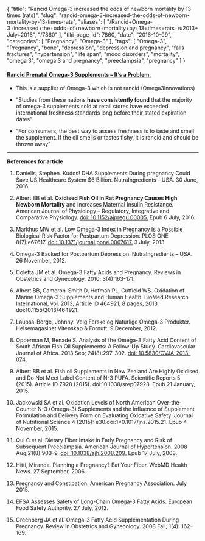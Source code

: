{
    "title": "Rancid Omega-3 increased the odds of newborn mortality by 13 times (rats)",
    "slug": "rancid-omega-3-increased-the-odds-of-newborn-mortality-by-13-times-rats",
    "aliases": [
        "/Rancid+Omega-3+increased+the+odds+of+newborn+mortality+by+13+times+rats+\u2013+July+2016",
        "/7860"
    ],
    "tiki_page_id": 7860,
    "date": "2016-10-09",
    "categories": [
        "Pregnancy",
        "Omega-3"
    ],
    "tags": [
        "Omega-3",
        "Pregnancy",
        "bone",
        "depression",
        "depression and pregnancy",
        "falls fractures",
        "hypertension",
        "life span",
        "mood disorders",
        "mortality",
        "omega 3",
        "omega 3 and pregnancy",
        "preeclampsia",
        "pregnancy"
    ]
}


#### [Rancid Prenatal Omega-3 Supplements – It’s a Problem.](https://www.omega3innovations.com/blog/rancid-prenatal-omega-3-supplements-its-a-problem/)

* This is a supplier of Omega-3 which is not rancid (Omega3Innovations)

* “Studies from these nations  **have consistently found**  that the majority of omega-3 supplements sold at retail stores have exceeded international freshness standards long before their stated expiration dates”

* “For consumers, the best way to assess freshness is to taste and smell the supplement. If the oil smells or tastes fishy, it is rancid and should be thrown away”

---

 **References for article** 

1. Daniells, Stephen. Kudos! DHA Supplements During pregnancy Could Save US Healthcare System $6 Billion. NutraIngredients – USA. 30 June, 2016.

2. Albert BB et al.  **Oxidised Fish Oil in Rat Pregnancy Causes High Newborn Mortality**  and Increases Maternal Insulin Resistance. American Journal of Physiology – Regulatory, Integrative and Comparative Physiology. [doi: 10.1152/ajpregu.00005.](https://doi.org/10.1152/ajpregu.00005.) Epub 6 July, 2016.

3. Markhus MW et al. Low Omega-3 Index in Pregnancy Is a Possible Biological Risk Factor for Postpartum Depression. PLOS ONE 8(7):e67617. [doi: 10.1371/journal.pone.0067617.](https://doi.org/10.1371/journal.pone.0067617.) 3 July, 2013.

4. Omega-3 Backed for Postpartum Depression. NutraIngredients – USA. 26 November, 2012.

5. Coletta JM et al. Omega-3 Fatty Acids and Pregnancy. Reviews in Obstetrics and Gynecology. 2010; 3(4):163-171.

6. Albert BB, Cameron-Smith D, Hofman PL, Cutfield WS. Oxidation of Marine Omega-3 Supplements and Human Health. BioMed Research International, vol. 2013, Article ID 464921, 8 pages, 2013. doi:10.1155/2013/464921.

7. Laupsa-Borge, Johnny. Velg Ferske og Naturlige Omega-3 Produkter. Helsemagasinet Vitenskap & Fornuft. 9 December, 2012.

8. Opperman M, Benade S. Analysis of the Omega-3 Fatty Acid Content of South African Fish Oil Supplements: A Follow-Up Study. Cardiovascular Journal of Africa. 2013 Sep; 24(8):297-302. [doi: 10.5830/CVJA-2013-074.](https://doi.org/10.5830/CVJA-2013-074.)

9. Albert BB et al. Fish oil Supplements in New Zealand Are Highly Oxidised and Do Not Meet Label Content of N-3 PUFA. Scientific Reports 5 (2015). Article ID 7928 (2015). doi:10.1038/srep07928. Epub 21 January, 2015.

10. Jackowski SA et al. Oxidation Levels of North American Over-the-Counter N-3 (Omega-3) Supplements and the Influence of Supplement Formulation and Delivery Form on Evaluating Oxidative Safety. Journal of Nutritional Science 4 (2015): e30.doi:1×0.1017/jns.2015.21. Epub 4 November, 2015.

11. Qui C et al. Dietary Fiber Intake in Early Pregnancy and Risk of Subsequent Preeclampsia. American Journal of Hypertension. 2008 Aug;21(8):903-9. [doi: 10.1038/ajh.2008.209.](https://doi.org/10.1038/ajh.2008.209.) Epub 17 July, 2008.

12. Hitti, Miranda. Planning a Pregnancy? Eat Your Fiber. WebMD Health News. 27 September, 2006.

13. Pregnancy and Constipation. American Pregnancy Association. July 2015.

14. EFSA Assesses Safety of Long-Chain Omega-3 Fatty Acids. European Food Safety Authority. 27 July, 2012.

15. Greenberg JA et al. Omega-3 Fatty Acid Supplementation During Pregnancy. Review in Obstetrics and Gynecology. 2008 Fall; 1(4): 162–169.